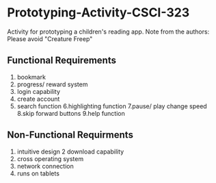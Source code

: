 # Prototyping-Activity-CSCI-323
Activity for prototyping a children's reading app.
Note from the authors: Please avoid "Creature Freep"

## Functional Requirements
1. bookmark 
2. progress/ reward system 
3. login capability 
4. create account 
5. search function 
6.highlighting function 
7.pause/ play change speed 
8.skip forward buttons 
9.help function 


## Non-Functional Requirments 
1. intuitive design
2 download capability 
3. cross operating system 
4. network connection 
5. runs on tablets 
